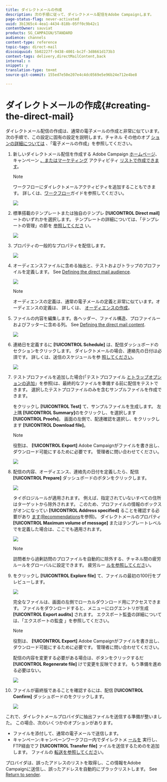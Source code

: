 ```yaml
---
title: ダイレクトメールの作成
description: 次の手順に従って、ダイレクトメール配信をAdobe Campaignします。
page-status-flag: never-activated
uuid: 3b1365c4-4ea1-4434-818b-05ff0c9b42c1
contentOwner: sauviat
products: SG_CAMPAIGN/STANDARD
audience: channels
content-type: reference
topic-tags: direct-mail
discoiquuid: 5b02227f-9438-4001-bc2f-3d8661d173b3
context-tags: delivery,directMailContent,back
internal: n
snippet: y
translation-type: tm+mt
source-git-commit: 155ed7e50e207e4c4dc0569e5e96b24e712e4be8

---
```



# ダイレクトメールの作成{#creating-the-direct-mail}

ダイレクトメール配信の作成は、通常の電子メールの作成と非常に似ています。 次の手順で、この設定に固有の設定を説明します。チャネル その他のオプ [ションの詳細については](../../channels/using/creating-an-email.md) 、「電子メールの作成」を参照してください。

1. 新しいダイレクトメール配信を作成する Adobe Campaign [ホームページ](../../start/using/interface-description.md#home-page)、キャンペーン [、またはマーケティング](../../start/using/marketing-activities.md#creating-a-marketing-activity) アクティビティ [リストで作成できます](../../start/using/programs-and-campaigns.md#creating-a-campaign)。

   >[!NOTE]
   >
   >ワークフローにダイレクトメールアクティビティを追加することもできます。 詳しくは、[ワークフロー](../../automating/using/direct-mail-delivery.md)ガイドを参照してください。

   ![](assets/direct_mail_1.png)

1. 標準搭載のテンプレートまたは独自のテンプレ **[!UICONTROL Direct mail]** ートのいずれかを選択します。 テンプレートの詳細については、「テンプレートの管理」の節を [参照してくださ](../../start/using/marketing-activity-templates.md) い。

   ![](assets/direct_mail_2.png)

1. プロパティの一般的なプロパティを配信します。

   ![](assets/direct_mail_3.png)

1. オーディエンスファイルに含める抽出と、テストおよびトラップのプロファイルを定義します。 See [Defining the direct mail audience](../../channels/using/defining-the-direct-mail-audience.md).

   ![](assets/direct_mail_4.png)

   >[!NOTE]
   >
   >オーディエンスの定義は、通常の電子メールの定義と非常に似ています。オーディエンスの定義は、 詳しくは、 [オーディエンスの作成](../../audiences/using/creating-audiences.md)。

1. ファイルの内容を編集します。各ヘッダー、ファイル構造、プロファイルーおよびフッターに含める列。 See [Defining the direct mail content](../../channels/using/defining-the-direct-mail-content.md).

   ![](assets/direct_mail_5.png)

1. 連絡日を定義するに **[!UICONTROL Schedule]** は、配信ダッシュボードのセクションをクリックします。 ダイレクトメールの場合、連絡先の日付は必須です。 詳しくは、送信のスケジュールを参 [照してください](../../sending/using/about-scheduling-messages.md)。

   ![](assets/direct_mail_8.png)

1. テストプロファイルを追加した場合(「テストプロファイル [とトラップオプションの追加](../../channels/using/defining-the-direct-mail-audience.md#adding-test-and-trap-profiles)」を参照)は、最終的なファイルを準備する前に配信をテストできます。 選択したテストプロファイルのみを含むサンプルファイルを作成できます。

   をクリックし **[!UICONTROL Test]** て、サンプルファイルを生成します。 左上隅 **[!UICONTROL Summary]**&#x200B;のをクリックし、を選択します **[!UICONTROL Proofs]**。 画面の左側で、配達確認を選択し、をクリックします **[!UICONTROL Download file]**。

   >[!NOTE]
   >
   >役割は、 **[!UICONTROL Export]** Adobe Campaignがファイルを書き出し、ダウンロード可能にするために必要です。 管理者に問い合わせてください。

   ![](assets/direct_mail_19.png)

1. 配信の内容、オーディエンス、連絡先の日付を定義したら、配信 **[!UICONTROL Prepare]** ダッシュボードのボタンをクリックします。

   ![](assets/direct_mail_16.png)

   タイポロジルールが適用されます。 例えば、指定されていないすべての住所はターゲットから除外されます。 このため、プロファイルの情報のボックスがオンになってい **[!UICONTROL Address specified]** ることを確認する必要があり [ます(Recommendations](../../channels/using/about-direct-mail.md#recommendations)を参照)。 ダイレクトメールのプロパティ **[!UICONTROL Maximum volume of message]** またはテンプレートレベルでを定義した場合は、ここでも適用されます。

   ![](assets/direct_mail_25.png)

   >[!NOTE]
   >
   >訪問者から過剰訪問のプロファイルを自動的に除外する、チャネル間の疲労ルールをグローバルに設定できます。 疲労ルー [ルを参照してくださ](../../sending/using/fatigue-rules.md)い。

1. をクリックし **[!UICONTROL Explore file]** て、ファイルの最初の100行をプレビューします。

   ![](assets/direct_mail_18.png)

   完全なファイルは、画面の左側でローカルダウンロード用にアクセスできます。 ファイルをダウンロードすると、メニューにログエントリが生成 **[!UICONTROL Export audits]** されます。 エクスポート監査の詳細については、「エクスポートの監査 [](../../administration/using/auditing-export-logs.md) 」を参照してください。

   >[!NOTE]
   >
   >役割は、 **[!UICONTROL Export]** Adobe Campaignがファイルを書き出し、ダウンロード可能にするために必要です。 管理者に問い合わせてください。

   配信の内容を変更する必要がある場合は、ボタンをクリックするだ **[!UICONTROL Regenerate file]** けで変更を反映できます。 もう準備を進める必要はない。

   ![](assets/direct_mail_21.png)

1. ファイルが最終版であることを確認するには、配信 **[!UICONTROL Confirm]** ダッシュボードのをクリックします。

   ![](assets/direct_mail_20.png)

これで、ダイレクトメールプロバイダに抽出ファイルを送信する準備が整いました。 この場合、次のいくつかのオプションがあります。

* ファイルを添付して、通常の電子メールで送信します。
* キャンペーン:キャンペーンワークフロー内でダイレクトメ [ールを](../../automating/using/direct-mail-delivery.md) 実行し、FTP経由でフ **[!UICONTROL Transfer file]** ァイルを送信するためのを追加します。 ファイルの [転送を参照してくださ](../../automating/using/transfer-file.md)い。

プロバイダは、誤ったアドレスのリストを取得し、この情報をAdobe Campaignに送信し、誤ったアドレスを自動的にブラックリストします。 See [Return to sender](../../channels/using/return-to-sender.md).
